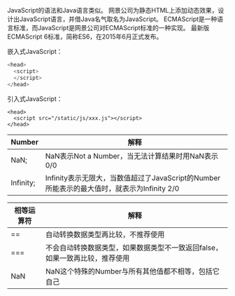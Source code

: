 JavaScript的语法和Java语言类似。
网景公司为静态HTML上添加动态效果，设计出JavaScript语言，并借Java名气取名为JavaScript。
ECMAScript是一种语言标准，而JavaScript是网景公司对ECMAScript标准的一种实现。
最新版ECMAScript 6标准，简称ES6，在2015年6月正式发布。


嵌入式JavaScript：
```js
<head>
  <script>
  </script>
</head>
```
引入式JavaScript：
```
<head>
  <script src="/static/js/xxx.js"></script>
</head>
```


|Number|解释|
|----|----|
|NaN;|NaN表示Not a Number，当无法计算结果时用NaN表示 0/0|
|Infinity;|Infinity表示无限大，当数值超过了JavaScript的Number所能表示的最大值时，就表示为Infinity 2/0|

|相等运算符|解释|
|----|----|
|==|自动转换数据类型再比较，不推荐使用|
|===|不会自动转换数据类型，如果数据类型不一致返回false，如果一致再比较，推荐使用|
|NaN|NaN这个特殊的Number与所有其他值都不相等，包括它自己|


